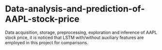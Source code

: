 # Data-analysis-and-prediction-of-AAPL-stock-price
Data acquisition, storage, preprocessing, exploration and inference of AAPL stock price, it is noticed that LSTM with/without auxiliary features are employed in this project for comparisons.
